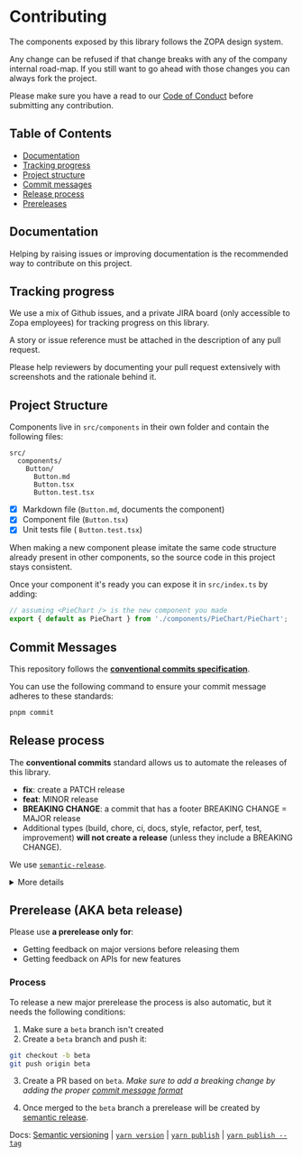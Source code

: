 # Contributing

The components exposed by this library follows the ZOPA design system.

Any change can be refused if that change breaks with any of the company internal road-map. If you still want to go ahead
with those changes you can always fork the project.

Please make sure you have a read to our [Code of Conduct](./CODE_OF_CONDUCT.md) before submitting any contribution.

## Table of Contents

- [Documentation](#documentation)
- [Tracking progress](#tracking-progress)
- [Project structure](#project-structure)
- [Commit messages](#commit-messages)
- [Release process](#release-process)
- [Prereleases](#prerelease-aka-beta-release)

## Documentation

Helping by raising issues or improving documentation is the recommended way to contribute on this project.

## Tracking progress

We use a mix of Github issues, and a private JIRA board (only accessible to Zopa employees) for tracking progress on this library.

A story or issue reference must be attached in the description of any pull request.

Please help reviewers by documenting your pull request extensively with screenshots and the rationale behind it.

## Project Structure

Components live in `src/components` in their own folder and contain the following files:

```
src/
  components/
    Button/
      Button.md
      Button.tsx
      Button.test.tsx
```

- [x] Markdown file (`Button.md`, documents the component)
- [x] Component file (`Button.tsx`)
- [x] Unit tests file ( `Button.test.tsx`)

When making a new component please imitate the same code structure already present in other components, so the source code
in this project stays consistent.

Once your component it's ready you can expose it in `src/index.ts` by adding:

```ts
// assuming <PieChart /> is the new component you made
export { default as PieChart } from './components/PieChart/PieChart';
```

## Commit Messages

This repository follows the [**conventional commits specification**](https://www.conventionalcommits.org/en/v1.0.0-beta.2/#specification).

You can use the following command to ensure your commit message adheres to these standards:

```bash
pnpm commit
```

## Release process

The **conventional commits** standard allows us to automate the releases of this library.

- **fix**: create a PATCH release
- **feat**: MINOR release
- **BREAKING CHANGE**: a commit that has a footer BREAKING CHANGE = MAJOR release
- Additional types (build, chore, ci, docs, style, refactor, perf, test, improvement) **will not create a release** (unless
  they include a BREAKING CHANGE).

We use [`semantic-release`](https://github.com/semantic-release/semantic-release).

<details>
  <summary>More details</summary>

These are the steps that are automated:

| Step                  | Description                                                                                                                     |
| --------------------- | ------------------------------------------------------------------------------------------------------------------------------- |
| **Verify conditions** | Verify all the conditions to proceed with the release.                                                                          |
| **Get last release**  | Obtain the commit corresponding to the last release by analyzing [Git tags](https://git-scm.com/book/en/v2/Git-Basics-Tagging). |
| **Analyze commits**   | Determine the type of release based on the format of the commits added since the last release.                                  |
| **Verify release**    | Verify the release conformity.                                                                                                  |
| **Generate notes**    | Generate release notes for the commits added since the last release.                                                            |
| **Create Git tag**    | Create a Git tag corresponding to the new release version.                                                                      |
| **Prepare**           | Prepare the release.                                                                                                            |
| **Publish**           | Publish the release.                                                                                                            |
| **Notify**            | Notify of new releases or errors.                                                                                               |

Additionally, we use the following packages:

| Package                       | Description                                                                                                                                                                         |
| ----------------------------- | ----------------------------------------------------------------------------------------------------------------------------------------------------------------------------------- |
| `@semantic-release/changelog` | Semantic-release plugin to create or update a changelog file.                                                                                                                       |
| `@semantic-release/git`       | Semantic-release plugin responsible the update the package version with the next version                                                                                            |
| `@semantic-release/github`    | Semantic-release plugin to generates the artifacts for every release (download files), publish a new release, adds comments to github issues or PR and/or generates an Github issue |
| `gh-pages`                    | Deployment of the docs of this library                                                                                                                                              |

</details>

## Prerelease (AKA beta release)

Please use **a prerelease only for**:

- Getting feedback on major versions before releasing them
- Getting feedback on APIs for new features

### Process

To release a new major prerelease the process is also automatic, but it needs the following conditions:

1. Make sure a `beta` branch isn't created
2. Create a `beta` branch and push it:

```bash
git checkout -b beta
git push origin beta
```

3. Create a PR based on `beta`.
   _Make sure to add a breaking change by adding the proper [commit message format](#commit-messages)_

4. Once merged to the `beta` branch a prerelease will be created by
   [semantic release](https://github.com/semantic-release/semantic-release/blob/master/docs/recipes/pre-releases.md).

Docs: [Semantic versioning](https://semver.org/) | [`yarn version`](https://classic.yarnpkg.com/en/docs/cli/version) |
[`yarn publish`](https://classic.yarnpkg.com/en/docs/cli/publish) | [`yarn publish --tag`](https://classic.yarnpkg.com/en/docs/cli/publish#toc-yarn-publish-tag)
